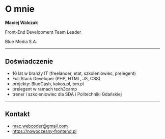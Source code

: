 # O mnie

**Maciej Walczak**

Front-End Development Team Leader

Blue Media S.A.

---
## Doświadczenie
* 16 lat w branży IT (freelancer, etat, szkoleniowiec, prelegent)
* Full Stack Developer (PHP, HTML, JS, CSS)
* projekty: BlueCash, kokos.pl, bm.pl
* prelegent w ramach tech3camp
* trener i szkoleniowiec dla SDA i Politechniki Gdańskiej

---
## Kontakt
* mac.webcoder@gmail.com
* https://nowoczesny-frontend.pl
